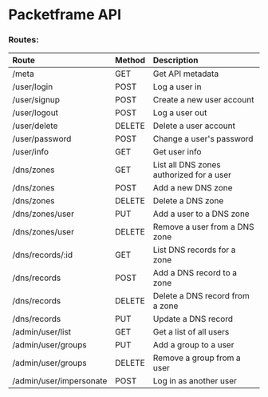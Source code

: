 # Packetframe API

### Routes:
| Route | Method | Description |
| :---- | :----- | :---------- |
| /meta | GET | Get API metadata |
| /user/login | POST | Log a user in |
| /user/signup | POST | Create a new user account |
| /user/logout | POST | Log a user out |
| /user/delete | DELETE | Delete a user account |
| /user/password | POST | Change a user's password |
| /user/info | GET | Get user info |
| /dns/zones | GET | List all DNS zones authorized for a user |
| /dns/zones | POST | Add a new DNS zone |
| /dns/zones | DELETE | Delete a DNS zone |
| /dns/zones/user | PUT | Add a user to a DNS zone |
| /dns/zones/user | DELETE | Remove a user from a DNS zone |
| /dns/records/:id | GET | List DNS records for a zone |
| /dns/records | POST | Add a DNS record to a zone |
| /dns/records | DELETE | Delete a DNS record from a zone |
| /dns/records | PUT | Update a DNS record |
| /admin/user/list | GET | Get a list of all users |
| /admin/user/groups | PUT | Add a group to a user |
| /admin/user/groups | DELETE | Remove a group from a user |
| /admin/user/impersonate | POST | Log in as another user |

